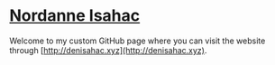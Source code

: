 # [Nordanne Isahac](http://denisahac.xyz/)
Welcome to my custom GitHub page where you can visit the website through [http://denisahac.xyz](http://denisahac.xyz). 